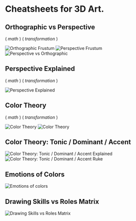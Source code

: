 # Cheatsheets for 3D Art.

<!-- [:arrow_down: Tags legend](#tags-legend) at the end of the page. -->

<!-- - []() by []() ( _:movie_camera:_ ) -->

## Orthographic vs Perspective

( _math_ ) ( _transformation_ )

![Orthographic Frustum](./cheatsheet/orthographic_frustum.png)
![Perspective Frustum](./cheatsheet/perspective_frustum.png)
![Perspective vs Orthographic](./cheatsheet/perspective_orthographic.png)

## Perspective Explained

( _math_ ) ( _transformation_ )

![Perspective Explained](./cheatsheet/perspective_explained.jpg)

## Color Theory

( _math_ ) ( _transformation_ )

![Color Theory](./cheatsheet/color_theory_2.jpg)
![Color Theory](./cheatsheet/color_theory_3.jpg)

## Color Theory: Tonic / Dominant / Accent

![Color Theory: Tonic / Dominant / Accent Explained](./cheatsheet/color_tonic_dominant_accent_explained.jpg)
![Color Theory: Tonic / Dominant / Accent Ruke](./cheatsheet/color_tonic_dominant_accent_rule.jpg)

## Emotions of Colors

![Emotions of colors](./cheatsheet/color_emotion.jpg)

## Drawing Skills vs Roles Matrix

![Drawing Skills vs Roles Matrix](./cheatsheet/drawing_skills_vs_roles_matrix.jpg)
